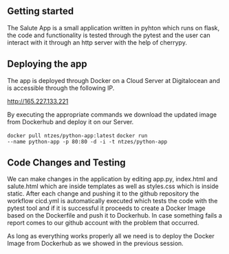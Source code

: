 ## Getting started

The Salute App is a small application written in pyhton which runs on flask, the code and functionality is tested through the pytest and the user can interact with it through an http server with the help of cherrypy. 

## Deploying the app

The app is deployed through Docker on a Cloud Server at Digitalocean and is accessible through the following IP.

http://165.227.133.221

By executing the appropriate commands we download the updated image from Dockerhub and deploy it on our Server.

<code>docker pull ntzes/python-app:latest</code>
<code>docker run --name python-app -p 80:80 -d -i -t ntzes/python-app</code>

## Code Changes and Testing

We can make changes in the application by editing app.py, index.html and salute.html which are inside templates as well as styles.css which is inside static. 
After each change and pushing it to the github repository the workflow cicd.yml is automatically executed which tests the code with the pytest tool and if it is successful it proceeds to create a Docker Image based on the Dockerfile and push it to Dockerhub. 
In case something fails a report comes to our github account with the problem that occurred.

As long as everything works properly all we need is to deploy the Docker Image from Dockerhub as we showed in the previous session.
